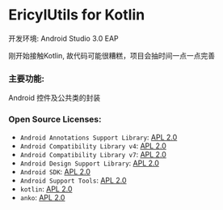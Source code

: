 # EricylUtils for Kotlin
开发环境: Android Studio 3.0 EAP

刚开始接触Kotlin, 故代码可能很糟糕，项目会抽时间一点一点完善

### 主要功能:
Android 控件及公共类的封装

### Open Source Licenses:
* `Android Annotations Support Library`: [APL 2.0](https://source.android.com/source/licenses.html#android-open-source-project-license)
* `Android Compatibility Library v4`: [APL 2.0](https://source.android.com/source/licenses.html#android-open-source-project-license)
* `Android Compatibility Library v7`: [APL 2.0](https://source.android.com/source/licenses.html#android-open-source-project-license)
* `Android Design Support Library`: [APL 2.0](https://source.android.com/source/licenses.html#android-open-source-project-license)
* `Android SDK`: [APL 2.0](https://source.android.com/source/licenses.html#android-open-source-project-license)
* `Android Support Tools`: [APL 2.0](https://source.android.com/source/licenses.html#android-open-source-project-license)
* `kotlin`: [APL 2.0](https://github.com/JetBrains/kotlin/tree/master/license)
* `anko`: [APL 2.0](https://raw.githubusercontent.com/Kotlin/anko/master/LICENSE)